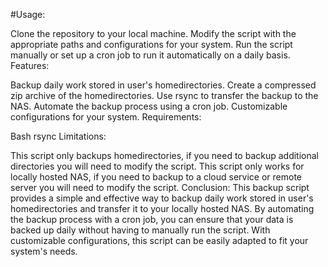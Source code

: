#Usage:

Clone the repository to your local machine.
Modify the script with the appropriate paths and configurations for your system.
Run the script manually or set up a cron job to run it automatically on a daily basis.
Features:

Backup daily work stored in user's homedirectories.
Create a compressed zip archive of the homedirectories.
Use rsync to transfer the backup to the NAS.
Automate the backup process using a cron job.
Customizable configurations for your system.
Requirements:

Bash
rsync
Limitations:

This script only backups homedirectories, if you need to backup additional directories you will need to modify the script.
This script only works for locally hosted NAS, if you need to backup to a cloud service or remote server you will need to modify the script.
Conclusion:
This backup script provides a simple and effective way to backup daily work stored in user's homedirectories and transfer it to your locally 
hosted NAS. By automating the backup process with a cron job, you can ensure that your data is backed up daily without having to manually run the script.
With customizable configurations, this script can be easily adapted to fit your system's needs.
